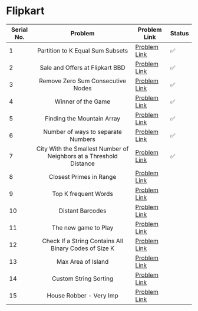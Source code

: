# Flipkart

| Serial No. | Problem | Problem Link | Status |
| ---------- |:-------:| ------------ | ------ |
| 1 | Partition to K Equal Sum Subsets | [Problem Link](https://leetcode.com/problems/partition-to-k-equal-sum-subsets/) | ✅ |
| 2 | Sale and Offers at Flipkart BBD | [Problem Link](https://leetcode.com/problems/shopping-offers/) | ✅ |
| 3 | Remove Zero Sum Consecutive Nodes | [Problem Link](https://leetcode.com/problems/remove-zero-sum-consecutive-nodes-from-linked-list/) | ✅ |
| 4 | Winner of the Game | [Problem Link](https://leetcode.com/problems/find-the-winner-of-the-circular-game/) | ✅ |
| 5 | Finding the Mountain Array | [Problem Link](https://leetcode.com/problems/find-in-mountain-array/) | ✅ |
| 6 | Number of ways to separate Numbers | [Problem Link](https://leetcode.com/problems/number-of-ways-to-separate-numbers/) | ✅ |
| 7 | City With the Smallest Number of Neighbors at a Threshold Distance | [Problem Link](https://leetcode.com/problems/find-the-city-with-the-smallest-number-of-neighbors-at-a-threshold-distance/) | ✅ |
| 8 | Closest Primes in Range | [Problem Link](https://leetcode.com/problems/closest-prime-numbers-in-range/) |  |
| 9 | Top K frequent Words | [Problem Link](https://leetcode.com/problems/top-k-frequent-words/) |  |
| 10 | Distant Barcodes | [Problem Link](https://leetcode.com/problems/distant-barcodes/) |  |
| 11 | The new game to Play | [Problem Link](https://leetcode.com/problems/new-21-game/) |  |
| 12 | Check If a String Contains All Binary Codes of Size K | [Problem Link](https://leetcode.com/problems/check-if-a-string-contains-all-binary-codes-of-size-k/) |  |
| 13 | Max Area of Island | [Problem Link](https://leetcode.com/problems/max-area-of-island/https://leetcode.com/problems/max-area-of-island/) |  |
| 14 | Custom String Sorting | [Problem Link](https://leetcode.com/problems/custom-sort-string/) |  |
| 15 | House Robber - Very Imp | [Problem Link](https://leetcode.com/problems/house-robber-iii/) |  |



